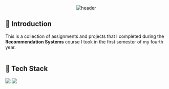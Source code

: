 <div align="center">

  <!--Header-->
  ![header](https://capsule-render.vercel.app/api?type=soft&color=auto&text=Recommender%20Systems)
  
</div>
<div>

  ## 📌 Introduction
  This is a collection of assignments and projects that I completed during the <strong>Recommendation Systems</strong> course I took in the first semester of my fourth year.
  <br/>
  <br/>
  
  ## 🔧 Tech Stack
  <!--Pytorch-->
  <img src="https://img.shields.io/badge/Pytorch-EE4C2C?style=flat-square&logo=Pytorch&logoColor=white"/>
  <img src="https://img.shields.io/badge/Python-3776AB?style=flat-square&logo=Python&logoColor=white"/>
  <br/>
  <br/>
  
</div>
